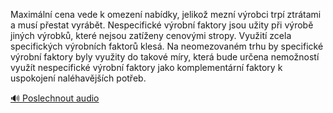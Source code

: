 
Maximální cena vede k omezení nabídky, jelikož mezní výrobci trpí ztrátami a musí přestat vyrábět. Nespecifické výrobní faktory jsou užity při výrobě jiných výrobků, které nejsou zatíženy cenovými stropy. Využití zcela specifických výrobních faktorů klesá. Na neomezovaném trhu by specifické výrobní faktory byly využity do takové míry, která bude určena nemožností využít nespecifické výrobní faktory jako komplementární faktory k uspokojení naléhavějších potřeb.

[🔊 Poslechnout audio](/data/7-paragraphs/audio/chapter_152/para_010-Maximln-cena-vede-k-omezen-nabdky-jeliko-mez.mp3)

